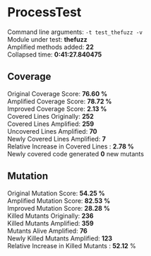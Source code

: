 



# ProcessTest
  
Command line arguments: `-t test_thefuzz -v`  
Module under test: **thefuzz**  
Amplified methods added: **22**  
Collapsed time: **0:41:27.840475**
## Coverage
  
Original Coverage Score: **76.60 %**  
Amplified Coverage Score: **78.72 %**  
Improved Coverage Score: **2.13 %**  
Covered Lines Originally: **252**  
Covered Lines Amplified: **259**  
Uncovered Lines Amplified: **70**  
Newly Covered Lines Amplified: **7**  
Relative Increase in Covered Lines : **2.78 %**  
Newly covered code generated **0** new mutants
## Mutation
  
Original Mutation Score: **54.25 %**  
Amplified Mutation Score: **82.53 %**  
Improved Mutation Score: **28.28 %**  
Killed Mutants Originally: **236**  
Killed Mutants Amplified: **359**  
Mutants Alive Amplified: **76**  
Newly Killed Mutants Amplified: **123**  
Relative Increase in Killed Mutants : **52.12** %
